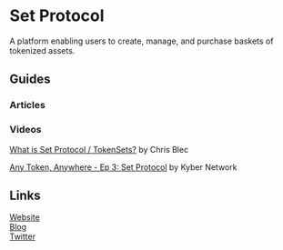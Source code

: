 # Set Protocol

A platform enabling users to create, manage, and purchase baskets of tokenized assets.

## Guides

### Articles



### Videos

[What is Set Protocol / TokenSets?](https://www.youtube.com/watch?v=wgzBFEChZ1c) by Chris Blec

[Any Token, Anywhere - Ep 3: Set Protocol](https://www.youtube.com/watch?v=sEboN-C2_Hw) by Kyber Network

## Links

[Website](https://www.setprotocol.com/)  
[Blog](https://medium.com/set-protocol)  
[Twitter](https://twitter.com/SetProtocol)

